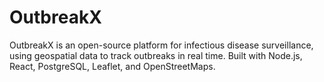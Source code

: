 # OutbreakX
OutbreakX is an open-source platform for infectious disease surveillance, using geospatial data to track outbreaks in real time. Built with Node.js, React, PostgreSQL, Leaflet, and OpenStreetMaps.
